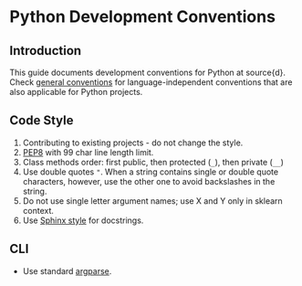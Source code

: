 
# Python Development Conventions

## Introduction

This guide documents development conventions for Python at source{d}. Check [general conventions](conventions.md) for language-independent conventions that are also applicable for Python projects.

## Code Style

1. Contributing to existing projects - do not change the style.
2. [PEP8](https://www.python.org/dev/peps/pep-0008/) with 99 char line length limit.
3. Class methods order: first public, then protected (`_`), then private (`__`)
4. Use double quotes `"`. When a string contains single or double quote characters, however, use the other one to avoid backslashes in the string.
5. Do not use single letter argument names; use X and Y only in sklearn context.
6. Use [Sphinx style](https://devguide.python.org/documenting/#style-guide) for docstrings.

## CLI

* Use standard [argparse](https://docs.python.org/3/library/argparse.html).
